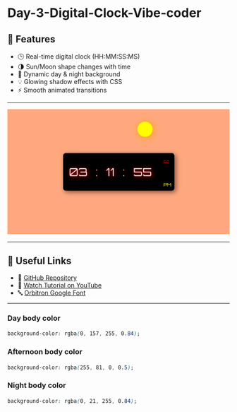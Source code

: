 # Day-3-Digital-Clock-Vibe-coder

## 🌟 Features

- 🕒 Real-time digital clock (HH:MM:SS:MS)
- 🌗 Sun/Moon shape changes with time
- 🌅 Dynamic day & night background
- 💡 Glowing shadow effects with CSS
- ⚡ Smooth animated transitions

---

![Preview](./screenshot.png)

---

## 🔗 Useful Links

- 📁 [GitHub Repository](https://github.com/Boys43/Day-3-Digital-Clock-Vibe-coder.git)
- 🎥 [Watch Tutorial on YouTube](https://youtube.com/your-clock-video)
- 🔤 [Orbitron Google Font](https://fonts.google.com/specimen/Orbitron)

---

### Day body color
```css
background-color: rgba(0, 157, 255, 0.84);
```
### Afternoon body color
```css
background-color: rgba(255, 81, 0, 0.5);
```
### Night body color
```css
background-color: rgba(0, 21, 255, 0.84);
```



